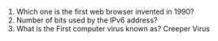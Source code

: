 1. Which one is the first web browser invented in 1990?
2. Number of bits used by the IPv6 address?
3. What is the First computer virus known as?
Creeper Virus